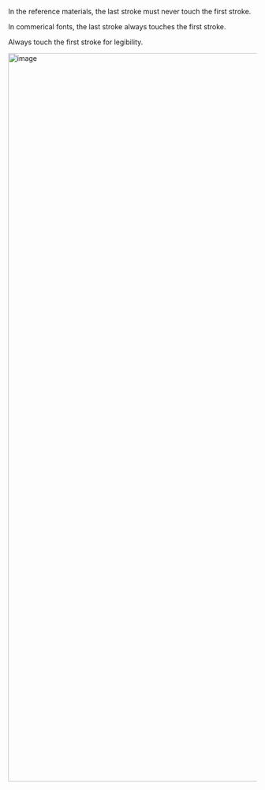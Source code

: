 In the reference materials, the last stroke must never touch the first stroke.

In commerical fonts, the last stroke always touches the first stroke.

Always touch the first stroke for legibility.

<img width="1474" alt="image" src="https://github.com/hfhchan/hk-font-guide/assets/8191296/555a5d5c-8413-4cec-9792-b2709257a898">
